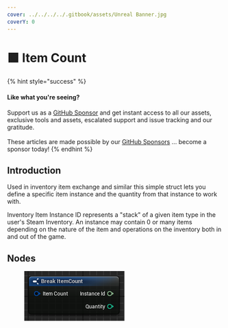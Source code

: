 ```yaml
---
cover: ../../../../.gitbook/assets/Unreal Banner.jpg
coverY: 0
---
```


# 🟩 Item Count

{% hint style="success" %}
#### Like what you're seeing?

Support us as a [GitHub Sponsor](../../../../become-a-sponsor/) and get instant access to all our assets, exclusive tools and assets, escalated support and issue tracking and our gratitude.\
\
These articles are made possible by our [GitHub Sponsors](../../../../become-a-sponsor/) ... become a sponsor today!
{% endhint %}

## Introduction

Used in inventory item exchange and similar this simple struct lets you define a specific item instance and the quantity from that instance to work with.

Inventory Item Instance ID represents a "stack" of a given item type in the user's Steam Inventory. An instance may contain 0 or many items depending on the nature of the item and operations on the inventory both in and out of the game.

## Nodes

<figure><img src="../../../../.gitbook/assets/image (3) (1) (1) (1) (1) (1) (1) (1) (1) (1) (1) (1) (1) (1) (1) (1) (1) (1) (1).png" alt=""><figcaption></figcaption></figure>
